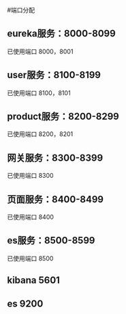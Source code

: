 #端口分配

## eureka服务：8000-8099
已使用端口 8000，8001
## user服务：8100-8199
已使用端口 8100，8101
## product服务：8200-8299
已使用端口 8200，8201
## 网关服务：8300-8399
已使用端口 8300

## 页面服务：8400-8499
已使用端口 8400

## es服务：8500-8599
已使用端口 8500

## kibana 5601
## es 9200
